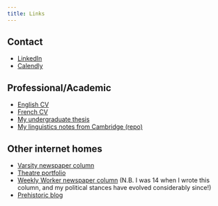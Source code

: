 ```yaml
---
title: Links
---
```


Contact
-------

*   [LinkedIn](https://www.linkedin.com/in/ashna-ahmad/)
*   [Calendly](https://calendly.com/ashnaahmad/prenons-un-cafe)

Professional/Academic
---------------------

*   [English CV](/CV/Ashna_Ahmad_CV.pdf)
*   [French CV](/CV/Ashna_Ahmad_CV_FR.pdf)
*   [My undergraduate thesis](/dissertation-main.pdf)
*   [My linguistics notes from Cambridge (repo)](https://github.com/ashnaahmad/cambridge-linguistics-notes)

Other internet homes
--------------------

*   [Varsity newspaper column](https://www.varsity.co.uk/profile/ashna-ahmad)
*   [Theatre portfolio](https://www.camdram.net/people/ashna-ahmad)
*   [Weekly Worker newspaper column](https://weeklyworker.co.uk/worker/authors/commissaress/) (N.B. I was 14 when I wrote this column, and my political stances have evolved considerably since!)
*   [Prehistoric blog](https://commissaress.wordpress.com)